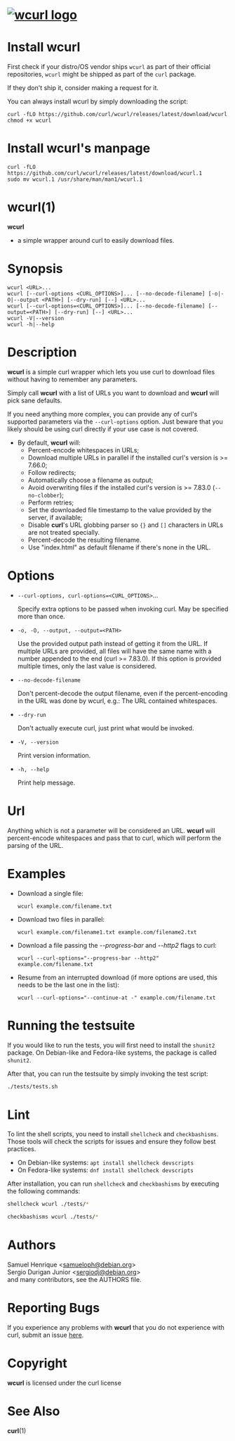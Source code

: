<!--
Copyright (C) Samuel Henrique <samueloph@debian.org>, Sergio Durigan
Junior <sergiodj@debian.org> and many contributors, see the AUTHORS
file.

SPDX-License-Identifier: curl
-->

# [![wcurl logo](https://curl.se/logo/wcurl-logo.svg)](https://curl.se/wcurl)

# Install wcurl

First check if your distro/OS vendor ships `wcurl` as part of their official
repositories, `wcurl` might be shipped as part of the `curl` package.

If they don't ship it, consider making a request for it.

You can always install wcurl by simply downloading the script:

```console
curl -fLO https://github.com/curl/wcurl/releases/latest/download/wcurl
chmod +x wcurl
```

# Install wcurl's manpage
```console
curl -fLO https://github.com/curl/wcurl/releases/latest/download/wcurl.1
sudo mv wcurl.1 /usr/share/man/man1/wcurl.1
```

# wcurl(1)

**wcurl**
- a simple wrapper around curl to easily download files.

# Synopsis

    wcurl <URL>...
    wcurl [--curl-options <CURL_OPTIONS>]... [--no-decode-filename] [-o|-O|--output <PATH>] [--dry-run] [--] <URL>...
    wcurl [--curl-options=<CURL_OPTIONS>]... [--no-decode-filename] [--output=<PATH>] [--dry-run] [--] <URL>...
    wcurl -V|--version
    wcurl -h|--help

# Description

**wcurl** is a simple curl wrapper which lets you use curl to download files
without having to remember any parameters.

Simply call **wcurl** with a list of URLs you want to download and **wcurl** will pick
sane defaults.

If you need anything more complex, you can provide any of curl's supported
parameters via the `--curl-options` option. Just beware that you likely
should be using curl directly if your use case is not covered.


* By default, **wcurl** will:
  * Percent-encode whitespaces in URLs;
  * Download multiple URLs in parallel if the installed curl's version is >= 7.66.0;
  * Follow redirects;
  * Automatically choose a filename as output;
  * Avoid overwriting files if the installed curl's version is >= 7.83.0 (`--no-clobber`);
  * Perform retries;
  * Set the downloaded file timestamp to the value provided by the server, if available;
  * Disable **curl**'s URL globbing parser so `{}` and `[]` characters in URLs are not treated specially.
  * Percent-decode the resulting filename.
  * Use "index.html" as default filename if there's none in the URL.

# Options

* `--curl-options, curl-options=<CURL_OPTIONS>`...

  Specify extra options to be passed when invoking curl. May be specified more than once.

* `-o, -O, --output, --output=<PATH>`

  Use the provided output path instead of getting it from the URL. If multiple
  URLs are provided, all files will have the same name with a number appended to
  the end (curl >= 7.83.0). If this option is provided multiple times, only the
  last value is considered.

* `--no-decode-filename`

  Don't percent-decode the output filename, even if the percent-encoding in the
  URL was done by wcurl, e.g.: The URL contained whitespaces.

* `--dry-run`

  Don't actually execute curl, just print what would be invoked.

* `-V, --version`

  Print version information.

* `-h, --help`

  Print help message.

# Url

Anything which is not a parameter will be considered an URL.
**wcurl** will percent-encode whitespaces and pass that to curl, which will perform the
parsing of the URL.

# Examples

* Download a single file:

  `wcurl example.com/filename.txt`

* Download two files in parallel:

  `wcurl example.com/filename1.txt example.com/filename2.txt`

* Download a file passing the _--progress-bar_ and _--http2_ flags to curl:

  `wcurl --curl-options="--progress-bar --http2" example.com/filename.txt`

* Resume from an interrupted download (if more options are used, this needs to be the last one in the list):

  `wcurl --curl-options="--continue-at -" example.com/filename.txt`

# Running the testsuite

If you would like to run the tests, you will first need to install the
`shunit2` package.  On Debian-like and Fedora-like systems, the
package is called `shunit2`.

After that, you can run the testsuite by simply invoking the test
script:

```sh
./tests/tests.sh
```

# Lint

To lint the shell scripts, you need to install `shellcheck` and `checkbashisms`. Those tools will check the scripts for issues and ensure they follow best practices.

- On Debian-like systems: `apt install shellcheck devscripts`
- On Fedora-like systems: `dnf install shellcheck devscripts`

After installation, you can run `shellcheck` and `checkbashisms` by executing the following commands:

```sh
shellcheck wcurl ./tests/*

checkbashisms wcurl ./tests/*
```

# Authors

Samuel Henrique &lt;[samueloph@debian.org](mailto:samueloph@debian.org)&gt;  
Sergio Durigan Junior &lt;[sergiodj@debian.org](mailto:sergiodj@debian.org)&gt;  
and many contributors, see the AUTHORS file.

# Reporting Bugs

If you experience any problems with **wcurl** that you do not experience with curl,
submit an issue [here](https://github.com/curl/wcurl/issues).

# Copyright

**wcurl** is licensed under the curl license

# See Also

**curl**(1)
